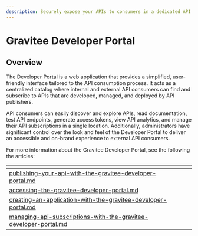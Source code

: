 ```yaml
---
description: Securely expose your APIs to consumers in a dedicated API catalog
---
```


# Gravitee Developer Portal

## Overview

The Developer Portal is a web application that provides a simplified, user-friendly interface tailored to the API consumption process. It acts as a centralized catalog where internal and external API consumers can find and subscribe to APIs that are developed, managed, and deployed by API publishers.

API consumers can easily discover and explore APIs, read documentation, test API endpoints, generate access tokens, view API analytics, and manage their API subscriptions in a single location. Additionally, administrators have significant control over the look and feel of the Developer Portal to deliver an accessible and on-brand experience to external API consumers.

For more information about the Gravitee Developer Portal, see the following the articles:&#x20;

<table data-view="cards"><thead><tr><th data-type="content-ref"></th><th></th><th></th></tr></thead><tbody><tr><td><a href="creating-and-maintaining-apis-with-the-gravitee-developer-portal/publishing-your-api-with-the-gravitee-developer-portal.md">publishing-your-api-with-the-gravitee-developer-portal.md</a></td><td></td><td></td></tr><tr><td><a href="accessing-the-gravitee-developer-portal.md">accessing-the-gravitee-developer-portal.md</a></td><td></td><td></td></tr><tr><td><a href="creating-and-maintaining-applications-with-the-gravitee-developer-portal/creating-an-application-with-the-gravitee-developer-portal.md">creating-an-application-with-the-gravitee-developer-portal.md</a></td><td></td><td></td></tr><tr><td><a href="managing-api-subscriptions-with-the-gravitee-developer-portal.md">managing-api-subscriptions-with-the-gravitee-developer-portal.md</a></td><td></td><td></td></tr></tbody></table>

